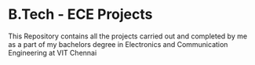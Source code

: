 # B.Tech - ECE Projects
This Repository contains all the projects carried out and completed by me as a part of my bachelors degree in Electronics and Communication Engineering at VIT Chennai
